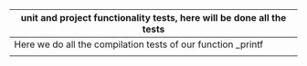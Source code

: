 |unit and project functionality tests, here will be done all the tests|
|----------------------------------------------------------------------|
| Here we do all the compilation tests of our function _printf         |
|                                                                      |
